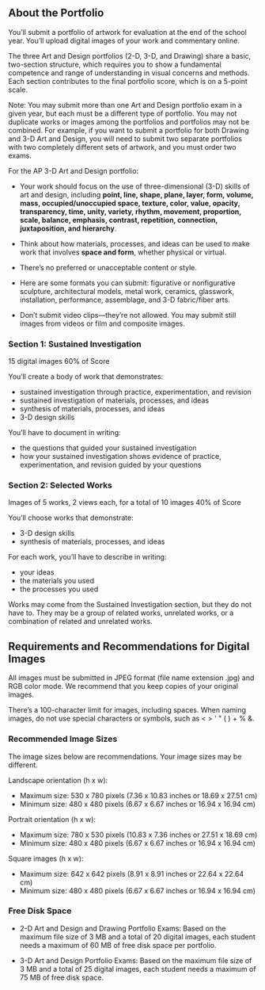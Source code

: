 ## About the Portfolio

You’ll submit a portfolio of artwork for evaluation at the end of the school year. You’ll upload digital images of your work and commentary online.

The three Art and Design portfolios (2-D, 3-D, and Drawing) share a basic, two-section structure, which requires you to show a fundamental competence and range of understanding in visual concerns and methods. Each section contributes to the final portfolio score, which is on a 5-point scale.

Note: You may submit more than one Art and Design portfolio exam in a given year, but each must be a different type of portfolio. You may not duplicate works or images among the portfolios and portfolios may not be combined. For example, if you want to submit a portfolio for both Drawing and 3-D Art and Design, you will need to submit two separate portfolios with two completely different sets of artwork, and you must order two exams.

For the AP 3-D Art and Design portfolio:

-   Your work should focus on the use of three-dimensional (3-D) skills of art and design, including **point, line, shape, plane, layer, form, volume, mass, occupied/unoccupied space, texture, color, value, opacity, transparency, time, unity, variety, rhythm, movement, proportion, scale, balance, emphasis, contrast, repetition, connection, juxtaposition, and hierarchy**.
    
-   Think about how materials, processes, and ideas can be used to make work that involves **space and form**, whether physical or virtual.
-   There’s no preferred or unacceptable content or style.
-   Here are some formats you can submit: figurative or nonfigurative sculpture, architectural models, metal work, ceramics, glasswork, installation, performance, assemblage, and 3-D fabric/fiber arts.
-   Don’t submit video clips—they’re not allowed. You may submit still images from videos or film and composite images.

### Section 1: Sustained Investigation

15 digital images 60% of Score

You’ll create a body of work that demonstrates:

-   sustained investigation through practice, experimentation, and revision
-   sustained investigation of materials, processes, and ideas
-   synthesis of materials, processes, and ideas
-   3-D design skills

You’ll have to document in writing:

-   the questions that guided your sustained investigation
-   how your sustained investigation shows evidence of practice, experimentation, and revision guided by your questions

### Section 2: Selected Works

Images of 5 works, 2 views each, for a total of 10 images 40% of Score

You’ll choose works that demonstrate:

-   3-D design skills
-   synthesis of materials, processes, and ideas

For each work, you’ll have to describe in writing:

-   your ideas
-   the materials you used
-   the processes you used

Works may come from the Sustained Investigation section, but they do not have to. They may be a group of related works, unrelated works, or a combination of related and unrelated works.

  

## Requirements and Recommendations for Digital Images

All images must be submitted in JPEG format (file name extension .jpg) and RGB color mode. We recommend that you keep copies of your original images.

There’s a 100-character limit for images, including spaces. When naming images, do not use special characters or symbols, such as < > ' " ( ) + % &.

### Recommended Image Sizes

The image sizes below are recommendations. Your image sizes may be different.

Landscape orientation (h x w):

-   Maximum size: 530 x 780 pixels (7.36 x 10.83 inches or 18.69 x 27.51 cm)
-   Minimum size: 480 x 480 pixels (6.67 x 6.67 inches or 16.94 x 16.94 cm)

Portrait orientation (h x w):

-   Maximum size: 780 x 530 pixels (10.83 x 7.36 inches or 27.51 x 18.69 cm)
-   Minimum size: 480 x 480 pixels (6.67 x 6.67 inches or 16.94 x 16.94 cm)

Square images (h x w):

-   Maximum size: 642 x 642 pixels (8.91 x 8.91 inches or 22.64 x 22.64 cm)
-   Minimum size: 480 x 480 pixels (6.67 x 6.67 inches or 16.94 x 16.94 cm)

### Free Disk Space

-   2-D Art and Design and Drawing Portfolio Exams: Based on the maximum file size of 3 MB and a total of 20 digital images, each student needs a maximum of 60 MB of free disk space per portfolio.
    
-   3-D Art and Design Portfolio Exams: Based on the maximum file size of 3 MB and a total of 25 digital images, each student needs a maximum of 75 MB of free disk space.
    
